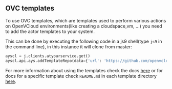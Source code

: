 ## OVC templates

To use OVC templates, which are templates used to perform various actions on OpenVCloud environments(like creating a cloudspace,vm, ...) you need to add the actor templates to your system.

This can be done by executing the following code in a js9 shell(type `js9` in the command line), in this instance it will clone from master:

```python
ayscl = j.clients.atyourservice.get()
ayscl.api.ays.addTemplateRepo(data={'url': 'https://github.com/openvcloud/ays_templates','branch': 'master'})

```
For more information about using the templates check the docs [here](https://github.com/openvcloud/ays_templates/tree/master/docs) or for docs for a specific template check `README.md` in each template directory [here](https://github.com/openvcloud/ays_templates/tree/master/templates).
